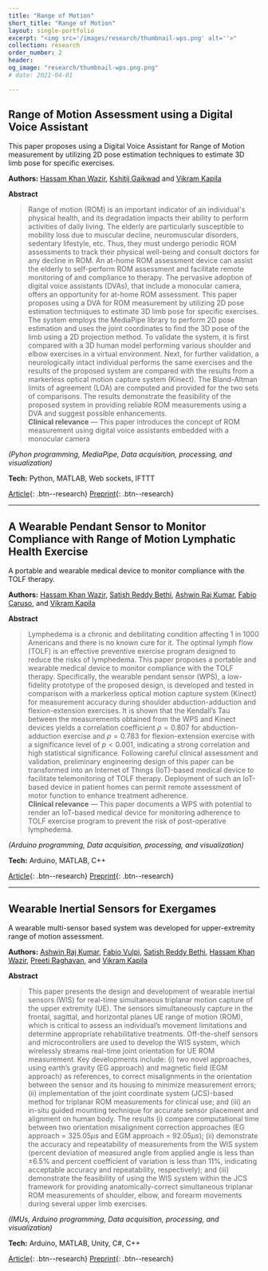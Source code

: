 ```yaml
---
title: "Range of Motion"
short_title: "Range of Motion"
layout: single-portfolio
excerpt: "<img src='/images/research/thumbnail-wps.png' alt=''>"
collection: research
order_number: 2
header: 
og_image: "research/thumbnail-wps.png.png"
# date: 2021-04-01

---
```

## Range of Motion Assessment using a Digital Voice Assistant

This paper proposes using a Digital Voice Assistant for Range of Motion measurement by utilizing 2D pose estimation techniques to estimate 3D limb pose for specific exercises.

**Authors:** [Hassam Khan Wazir](https://scholar.google.com/citations?user=hBetThYAAAAJ&hl=en&oi=ao), [Kshitij Gaikwad](https://www.linkedin.com/in/kshitij-gaikwad-90bb71216/) and [Vikram Kapila](https://scholar.google.com/citations?user=6PTJF28AAAAJ&hl=en)

**Abstract**

> Range of motion (ROM) is an important indicator of an individual's physical health, and its degradation impacts their ability to perform activities of daily living. The elderly are particularly susceptible to mobility loss due to muscular decline, neuromuscular disorders, sedentary lifestyle, etc. Thus, they must undergo periodic ROM assessments to track their physical well-being and consult doctors for any decline in ROM. An at-home ROM assessment device can assist the elderly to self-perform ROM assessment and facilitate remote monitoring of and compliance to therapy. The pervasive adoption of digital voice assistants (DVAs), that include a monocular camera, offers an opportunity for at-home ROM assessment. This paper proposes using a DVA for ROM measurement by utilizing 2D pose estimation techniques to estimate 3D limb pose for specific exercises. The system employs the MediaPipe library to perform 2D pose estimation and uses the joint coordinates to find the 3D pose of the limb using a 2D projection method. To validate the system, it is first compared with a 3D human model performing various shoulder and elbow exercises in a virtual environment. Next, for further validation, a neurologically intact individual performs the same exercises and the results of the proposed system are compared with the results from a markerless optical motion capture system (Kinect). The Bland-Altman limits of agreement (LOA) are computed and provided for the two sets of comparisons. The results demonstrate the feasibility of the proposed system in providing reliable ROM measurements using a DVA and suggest possible enhancements.  
**Clinical relevance** — This paper introduces the concept of ROM measurement using digital voice assistants embedded with a monocular camera

*(Pyhon programming, MediaPipe, Data acquisition, processing, and visualization)*

**Tech:** Python, MATLAB, Web sockets, IFTTT

[Article](https://ieeexplore.ieee.org/abstract/document/9870888){: .btn--research} [Preprint](/files/pdf/research/roma-dva-preprint.pdf){: .btn--research}


---
## A Wearable Pendant Sensor to Monitor Compliance with Range of Motion Lymphatic Health Exercise

A portable and wearable medical device to monitor compliance with the TOLF therapy.

**Authors:** [Hassam Khan Wazir](https://scholar.google.com/citations?user=hBetThYAAAAJ&hl=en&oi=ao), [Satish Reddy Bethi](https://scholar.google.com/citations?user=QdEyUtEAAAAJ&hl=en), [Ashwin Raj Kumar](https://scholar.google.com/citations?user=FJXcZW0AAAAJ&hl=en), [Fabio Caruso](https://scholar.google.com/citations?hl=en&user=iPbmhhkAAAAJ), and [Vikram Kapila](https://scholar.google.com/citations?user=6PTJF28AAAAJ&hl=en)

**Abstract**

> Lymphedema is a chronic and debilitating condition affecting $1$ in $1000$ Americans and there is no known cure for it. The optimal lymph flow (TOLF) is an effective preventive exercise program designed to reduce the risks of lymphedema. This paper proposes a portable and wearable medical device to monitor compliance with the TOLF therapy. Specifically, the wearable pendant sensor (WPS), a low-fidelity prototype of the proposed design, is developed and tested in comparison with a markerless optical motion capture system (Kinect) for measurement accuracy during shoulder abduction-adduction and flexion-extension exercises. It is shown that the Kendall’s Tau between the measurements obtained from the WPS and Kinect devices yields a correlation coefficient $\rho = 0.807$ for abduction-adduction exercise and $\rho = 0.783$ for flexion-extension exercise with a significance level of $p < 0.001$, indicating a strong correlation and high statistical significance. Following careful clinical assessment and validation, preliminary engineering design of this paper can be transformed into an Internet of Things (IoT)-based medical device to facilitate telemonitoring of TOLF therapy. Deployment of such an IoT-based device in patient homes can permit remote assessment of motor function to enhance treatment adherence.  
**Clinical relevance** — This paper documents a WPS with potential to render an IoT-based medical device for monitoring adherence to TOLF exercise program to prevent the risk of post-operative lymphedema.  

*(Arduino programming, Data acquisition, processing, and visualization)*

**Tech:** Arduino, MATLAB, C++

[Article](https://ieeexplore.ieee.org/abstract/document/9175471){: .btn--research} [Preprint](/files/pdf/research/wps-preprint.pdf){: .btn--research}


---
## Wearable Inertial Sensors for Exergames
A wearable multi-sensor based system was developed for upper-extremity range of motion assessment.

**Authors:** [Ashwin Raj Kumar](https://scholar.google.com/citations?user=FJXcZW0AAAAJ&hl=en), [Fabio Vulpi](https://scholar.google.com/citations?user=2iP46TMAAAAJ&hl=en), [Satish Reddy Bethi](https://scholar.google.com/citations?user=QdEyUtEAAAAJ&hl=en), [Hassam Khan Wazir](https://scholar.google.com/citations?user=hBetThYAAAAJ&hl=en&oi=ao), [Preeti Raghavan](https://scholar.google.com/citations?user=wPT5vXAAAAAJ&hl=en&oi=ao), and [Vikram Kapila](https://scholar.google.com/citations?user=6PTJF28AAAAJ&hl=en)

**Abstract**

> This paper presents the design and development of wearable inertial sensors (WIS) for real-time simultaneous triplanar motion capture of the upper extremity (UE). The sensors simultaneously capture in the frontal, sagittal, and horizontal planes UE range of motion (ROM), which is critical to assess an individual’s movement limitations and determine appropriate rehabilitative treatments. Off-the-shelf sensors and microcontrollers are used to develop the WIS system, which wirelessly streams real-time joint orientation for UE ROM measurement. Key developments include: (i) two novel approaches, using earth’s gravity (EG approach) and magnetic field (EGM approach) as references, to correct misalignments in the orientation between the sensor and its housing to minimize measurement errors; (ii) implementation of the joint coordinate system (JCS)-based method for triplanar ROM measurements for clinical use; and (iii) an in-situ guided mounting technique for accurate sensor placement and alignment on human body. The results (i) compare computational time between two orientation misalignment correction approaches (EG approach = $325.05\mu s$ and EGM approach = $92.05\mu s$); (ii) demonstrate the accuracy and repeatability of measurements from the WIS system (percent deviation of measured angle from applied angle is less than $\pm 6.5\%$ and percent coefficient of variation is less than $11\%$, indicating acceptable accuracy and repeatability, respectively); and (iii) demonstrate the feasibility of using the WIS system within the JCS framework for providing anatomically-correct simultaneous triplanar ROM measurements of shoulder, elbow, and forearm movements during several upper limb exercises. 

*(IMUs, Arduino programming, Data acquisition, processing, and visualization)*

**Tech:** Arduino, MATLAB, Unity, C#, C++

[Article](https://doi.org/10.1109/JSEN.2019.2960320){: .btn--research} [Preprint](/files/pdf/research/wise-preprint.pdf){: .btn--research}
